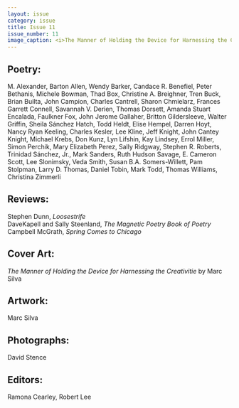 ```yaml
---
layout: issue
category: issue
title: Issue 11
issue_number: 11
image_caption: <i>The Manner of Holding the Device for Harnessing the Creativitie</i> by Marc Silva
---
```


## Poetry:
M. Alexander, Barton Allen, Wendy Barker, Candace R. Benefiel, Peter Bethanis, Michele Bowman, Thad Box, Christine A. Breighner, Tren Buck, Brian Builta, John Campion, Charles Cantrell, Sharon Chmielarz, Frances Garrett Connell, Savannah V. Derien, Thomas Dorsett, Amanda Stuart Encalada, Faulkner Fox, John Jerome Gallaher, Britton Gildersleeve, Walter Griffin, Sheila Sánchez Hatch, Todd Heldt, Elise Hempel, Darren Hoyt, Nancy Ryan Keeling, Charles Kesler, Lee Kline, Jeff Knight, John Cantey Knight, Michael Krebs, Don Kunz, Lyn Lifshin, Kay Lindsey, Errol Miller, Simon Perchik, Mary Elizabeth Perez, Sally Ridgway, Stephen R. Roberts, Trinidad Sánchez, Jr., Mark Sanders, Ruth Hudson Savage, E. Cameron Scott, Lee Slonimsky, Veda Smith, Susan B.A. Somers-Willett, Pam Stolpman, Larry D. Thomas, Daniel Tobin, Mark Todd, Thomas Williams, Christina Zimmerli  

## Reviews:
Stephen Dunn, *Loosestrife*  
DaveKapell and Sally Steenland, *The Magnetic Poetry Book of Poetry*  
Campbell McGrath, *Spring Comes to Chicago*  

## Cover Art:
*The Manner of Holding the Device for Harnessing the Creativitie* by Marc Silva  

## Artwork:
Marc Silva  

## Photographs:
David Stence  

## Editors:
Ramona Cearley, Robert Lee  